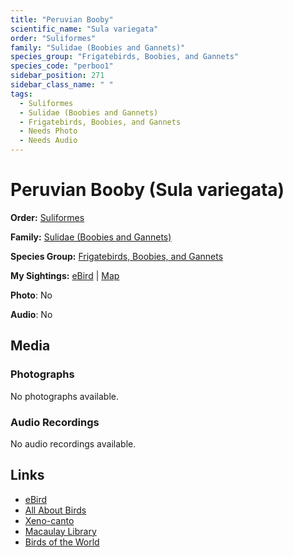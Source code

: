 ```yaml
---
title: "Peruvian Booby"
scientific_name: "Sula variegata"
order: "Suliformes"
family: "Sulidae (Boobies and Gannets)"
species_group: "Frigatebirds, Boobies, and Gannets"
species_code: "perboo1"
sidebar_position: 271
sidebar_class_name: " "
tags: 
  - Suliformes
  - Sulidae (Boobies and Gannets)
  - Frigatebirds, Boobies, and Gannets
  - Needs Photo
  - Needs Audio
---
```


# Peruvian Booby (Sula variegata)

**Order:** [Suliformes](/tags/suliformes)

**Family:** [Sulidae (Boobies and Gannets)](/tags/sulidae-boobies-and-gannets)

**Species Group:** [Frigatebirds, Boobies, and Gannets](/tags/frigatebirds-boobies-and-gannets)

**My Sightings:** [eBird](https://ebird.org/lifelist?r=world&time=life&spp=perboo1) | [Map](/map?species_code=perboo1)

**Photo**: No 

**Audio**: No

## Media
### Photographs
No photographs available.

### Audio Recordings
No audio recordings available.

## Links
* [eBird](https://ebird.org/species/perboo1) 
* [All About Birds](https://www.allaboutbirds.org/guide/perboo1) 
* [Xeno-canto](https://www.xeno-canto.org/species/sula-variegata) 
* [Macaulay Library](https://search.macaulaylibrary.org/catalog?taxonCode=perboo1&sort=rating_rank_desc)
* [Birds of the World](https://birdsoftheworld.org/bow/species/perboo1)

